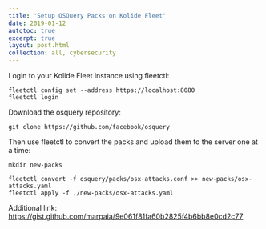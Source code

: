 ```yaml
---
title: 'Setup OSQuery Packs on Kolide Fleet'
date: 2019-01-12
autotoc: true
excerpt: true
layout: post.html
collection: all, cybersecurity
---
```


Login to your Kolide Fleet instance using fleetctl:

```
fleetctl config set --address https://localhost:8080
fleetctl login
```

Download the osquery repository:

```
git clone https://github.com/facebook/osquery
```


Then use fleetctl to convert the packs and upload them to the server one at a time:

```
mkdir new-packs

fleetctl convert -f osquery/packs/osx-attacks.conf >> new-packs/osx-attacks.yaml
fleetctl apply -f ./new-packs/osx-attacks.yaml
```





Additional link: https://gist.github.com/marpaia/9e061f81fa60b2825f4b6bb8e0cd2c77
